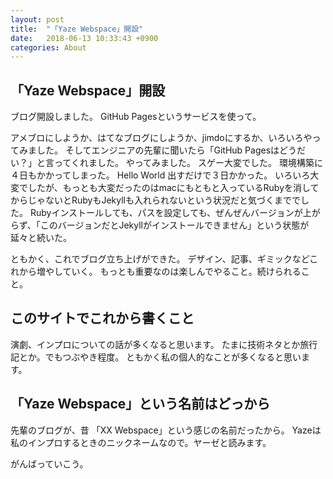```yaml
---
layout: post
title:  "「Yaze Webspace」開設"
date:   2018-06-13 10:33:43 +0900
categories: About
---
```

## 「Yaze Webspace」開設
ブログ開設しました。
GitHub Pagesというサービスを使って。

アメブロにしようか、はてなブログにしようか、jimdoにするか、いろいろやってみました。
そしてエンジニアの先輩に聞いたら「GitHub Pagesはどうだい？」と言ってくれました。
やってみました。
スゲー大変でした。
環境構築に４日もかかってしまった。
Hello World 出すだけで３日かかった。
いろいろ大変でしたが、もっとも大変だったのはmacにもともと入っているRubyを消してからじゃないとRubyもJekyllも入れられないという状況だと気づくまででした。
Rubyインストールしても、パスを設定しても、ぜんぜんバージョンが上がらず、「このバージョンだとJekyllがインストールできません」という状態が延々と続いた。

ともかく、これでブログ立ち上げができた。
デザイン、記事、ギミックなどこれから増やしていく。
もっとも重要なのは楽しんでやること。続けられること。

## このサイトでこれから書くこと
演劇、インプロについての話が多くなると思います。
たまに技術ネタとか旅行記とか。でもつぶやき程度。
ともかく私の個人的なことが多くなると思います。

## 「Yaze Webspace」という名前はどっから
先輩のブログが、昔 「XX Webspace」という感じの名前だったから。
Yazeは私のインプロするときのニックネームなので。ヤーゼと読みます。

がんばっていこう。


